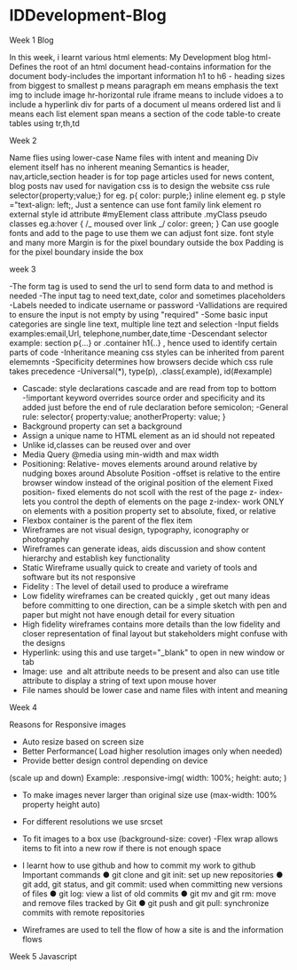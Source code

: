 # IDDevelopment-Blog

Week 1 Blog

In this week, i learnt various html elements:
My Development blog
html-Defines the root of an html document
head-contains information for the document
body-includes the important information
h1 to h6 - heading sizes from biggest to smallest
p means paragraph
em means emphasis the text
img to include image
hr-horizontal rule
iframe means to include vidoes
a to include a hyperlink
div for parts of a document
ul means ordered list and li means each list element
span means a section of the code
table-to create tables using tr,th,td

Week 2

Name flies using lower-case
Name files with intent and meaning
Div element itself has no inherent meaning
Semantics is header, nav,article,section
header is for top page
articles used for news content, blog posts
nav used for navigation
css is to design the website
css rule selector{property;value;} for eg. p{ color: purple;}
inline element eg. p style ="text-align: left;, Just a sentence
can use font family
link element ro external style
id attribute #myElement
class attribute .myClass
pseudo classes eg.a:hover { /_ moused over link _/ color: green; }
Can use google fonts and add to the page to use them
we can adjust font size. font style and many more
Margin is for the pixel boundary outside the box
Padding is for the pixel boundary inside the box

week 3

-The form tag is used to send the url to send form data to and method is needed
-The input tag to need text,date, color and sometimes placeholders
-Labels needed to indicate username or password
-Vallidations are required to ensure the input is not empty by using "required"
-Some basic input categories are single line text, multiple line tezt and selection
-Input fields examples:email,Url, telephone,number,date,time
-Descendant selector example: section p{...} or .container h1{..} , hence used to identify certain parts of code
-Inheritance meaning css styles can be inherited from parent elememnts
-Specificity determines how browsers decide which css rule takes precedence
-Universal(\*), type(p), .class(.example), id(#example)

- Cascade: style declarations cascade and are read from top to bottom
  -!important keyword overrides source order and specificity and its added just before the end of rule declaration before semicolon;
  -General rule:
  selector{
  property:value;
  anotherProperty: value;
  }
- Background property can set a background
- Assign a unique name to HTML element as an id should not repeated
- Unlike id,classes can be reused over and over
- Media Query @media using min-width and max width
- Positioning:
  Relative- moves elements around around relative by nudging boxes around
  Absolute Position -offset is relative to the entire browser window instead of the original position of the element
  Fixed position- fixed elements do not scoll with the rest of the page
  z- index- lets you control the depth of elements on the page
  z-index- work ONLY on elements with a
  position property set to absolute, fixed,
  or relative
- Flexbox container is the parent of the flex item
- Wireframes are not visual design, typography, iconography or photography
- Wireframes can generate ideas, aids discussion and show content hierarchy and establish key functionality
- Static Wireframe usually quick to create and variety of tools and software but its not responsive
- Fidelity : The level of detail used to produce a wireframe
- Low fidelity wireframes can be created quickly , get out many ideas before committing to one direction, can be a simple sketch with pen and paper
  but might not have enough detail for every situation
- High fidelity wireframes contains more details than the low fidelity and closer representation of final layout but stakeholders might confuse with the designs
- Hyperlink: using this <a> and use target="\_blank" to open in new window or tab
- Image: use <img src > and alt attribute needs to be present and also can use title attribute to display a string of text upon mouse hover
- File names should be lower case and name files with intent and meaning

Week 4

Reasons for Responsive images

- Auto resize based on screen size
- Better Performance( Load higher resolution images only when needed)
- Provide better design control depending on device

(scale up and down)
Example:
.responsive-img(
width: 100%;
height: auto;
)

- To make images never larger than original size
  use (max-width: 100% property height auto)
- For different resolutions we use srcset
- To fit images to a box use (background-size: cover)
  -Flex wrap allows items to fit into a new row if there is not enough space
- I learnt how to use github and how to commit my work to github
  Important commands
  ● git clone and git init: set up new repositories
  ● git add, git status, and git commit: used when committing new
  versions of files
  ● git log: view a list of old commits
  ● git mv and git rm: move and remove files tracked by Git
  ● git push and git pull: synchronize commits with remote repositories

- Wireframes are used to tell the flow of how a site is and the information flows

Week 5
Javascript
